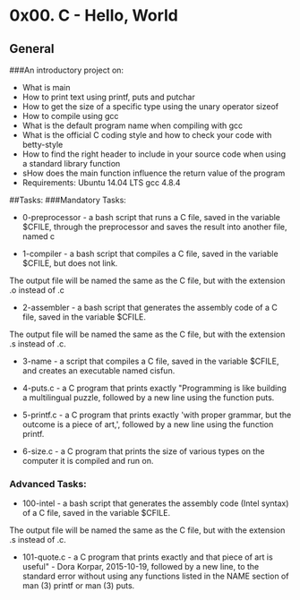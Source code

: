 # 0x00. C - Hello, World
## General
###An introductory project on:

* What is main
* How to print text using printf, puts and putchar
* How to get the size of a specific type using the unary operator sizeof
* How to compile using gcc
* What is the default program name when compiling with gcc
* What is the official C coding style and how to check your code with betty-style
* How to find the right header to include in your source code when using a standard library function
* sHow does the main function influence the return value of the program
* Requirements:
Ubuntu 14.04 LTS gcc 4.8.4

##Tasks:
###Mandatory Tasks:
* 0-preprocessor - a bash script that runs a C file, saved in the variable $CFILE, through the preprocessor and saves the result into another file, named c

* 1-compiler - a bash script that compiles a C file, saved in the variable $CFILE, but does not link.

The output file will be named the same as the C file, but with the extension .o instead of .c
* 2-assembler - a bash script that generates the assembly code of a C file, saved in the variable $CFILE.

The output file will be named the same as the C file, but with the extension .s instead of .c.
* 3-name - a script that compiles a C file, saved in the variable $CFILE, and creates an executable named cisfun.

* 4-puts.c - a C program that prints exactly "Programming is like building a multilingual puzzle, followed by a new line using the function puts.

* 5-printf.c - a C program that prints exactly 'with proper grammar, but the outcome is a piece of art,', followed by a new line using the function printf.

* 6-size.c - a C program that prints the size of various types on the computer it is compiled and run on.

### Advanced Tasks:

* 100-intel - a bash script that generates the assembly code (Intel syntax) of a C file, saved in the variable $CFILE.

The output file will be named the same as the C file, but with the extension .s instead of .c.
* 101-quote.c - a C program that prints exactly and that piece of art is useful" - Dora Korpar, 2015-10-19, followed by a new line, to the standard error without using any functions listed in the NAME section of man (3) printf or man (3) puts.
